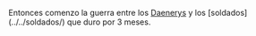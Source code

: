 Entonces comenzo la guerra entre los [Daenerys](../Tyrion/Daenerys/) y los [soldados] (../../soldados/) que duro por 3 meses.
